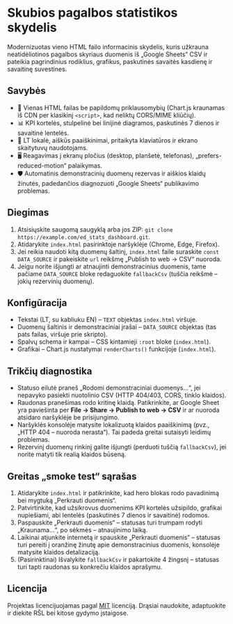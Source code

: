 # Skubios pagalbos statistikos skydelis

Modernizuotas vieno HTML failo informacinis skydelis, kuris užkrauna neatidėliotinos pagalbos skyriaus duomenis iš „Google Sheets“ CSV ir pateikia pagrindinius rodiklius, grafikus, paskutinės savaitės kasdienę ir savaitinę suvestines.

## Savybės
- 🔄 Vienas HTML failas be papildomų priklausomybių (Chart.js kraunamas iš CDN per klasikinį `<script>`, kad neliktų CORS/MIME kliūčių).
- 📊 KPI kortelės, stulpelinė bei linijinė diagramos, paskutinės 7 dienos ir savaitinė lentelės.
- 🧭 LT lokalė, aiškūs paaiškinimai, pritaikyta klaviatūros ir ekrano skaitytuvų naudotojams.
- 🖥️ Reagavimas į ekranų pločius (desktop, planšetė, telefonas), „prefers-reduced-motion“ palaikymas.
- 🛡️ Automatinis demonstracinių duomenų rezervas ir aiškios klaidų žinutės, padedančios diagnozuoti „Google Sheets“ publikavimo problemas.

## Diegimas
1. Atsisiųskite saugomą saugyklą arba jos ZIP: `git clone https://example.com/ed_stats_dashboard.git`.
2. Atidarykite `index.html` pasirinktoje naršyklėje (Chrome, Edge, Firefox).
3. Jei reikia naudoti kitą duomenų šaltinį, `index.html` faile suraskite `const DATA_SOURCE` ir pakeiskite `url` reikšmę „Publish to web → CSV“ nuoroda.
4. Jeigu norite išjungti ar atnaujinti demonstracinius duomenis, tame pačiame `DATA_SOURCE` bloke redaguokite `fallbackCsv` (tuščia reikšmė – jokių rezervinių duomenų).

## Konfigūracija
- Tekstai (LT, su kabliuku EN) – `TEXT` objektas `index.html` viršuje.
- Duomenų šaltinis ir demonstraciniai įrašai – `DATA_SOURCE` objektas (tas pats failas, viršuje prie skripto).
- Spalvų schema ir kampai – CSS kintamieji `:root` bloke (`index.html`).
- Grafikai – Chart.js nustatymai `renderCharts()` funkcijoje (`index.html`).

## Trikčių diagnostika
- Statuso eilutė praneš „Rodomi demonstraciniai duomenys…“, jei nepavyko pasiekti nuotolinio CSV (HTTP 404/403, CORS, tinklo klaidos).
- Raudonas pranešimas rodo kritinę klaidą. Patikrinkite, ar Google Sheet yra paviešinta per **File → Share → Publish to web → CSV** ir ar nuoroda atsidaro naršyklėje be prisijungimo.
- Naršyklės konsolėje matysite lokalizuotą klaidos paaiškinimą (pvz., „HTTP 404 – nuoroda nerasta“). Tai padeda greitai sutaisyti leidimų problemas.
- Rezervinį duomenų rinkinį galite išjungti (perduoti tuščią `fallbackCsv`), jei norite matyti tik realią klaidos būseną.

## Greitas „smoke test“ sąrašas
1. Atidarykite `index.html` ir patikrinkite, kad hero blokas rodo pavadinimą bei mygtuką „Perkrauti duomenis“.
2. Patvirtinkite, kad užsikrovus duomenims KPI kortelės užsipildo, grafikai nupiešiami, abi lentelės (paskutinės 7 dienos ir savaitinė) rodomos.
3. Paspauskite „Perkrauti duomenis“ – statusas turi trumpam rodyti „Kraunama...“, po sėkmės – atnaujinimo laiką.
4. Laikinai atjunkite internetą ir spauskite „Perkrauti duomenis“ – statusas turi pereiti į oranžinę žinutę apie demonstracinius duomenis, konsolėje matysite klaidos detalizaciją.
5. (Pasirinktinai) Išvalykite `fallbackCsv` ir pakartokite 4 žingsnį – statusas turi tapti raudonas su konkrečiu klaidos aprašymu.

## Licencija
Projektas licencijuojamas pagal [MIT](./LICENSE) licenciją. Drąsiai naudokite, adaptuokite ir diekite RŠL bei kitose gydymo įstaigose.
